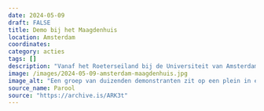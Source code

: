 ```yaml
---
date: 2024-05-09
draft: FALSE
title: Demo bij het Maagdenhuis
location: Amsterdam
coordinates: 
category: acties
tags: []
description: "Vanaf het Roeterseiland bij de Universiteit van Amsterdam lopen mensen naar het Spui. Op het Spui houden mesen een zitprotest dat het plein voor het Maagdenhuis vult."
image: /images/2024-05-09-amsterdam-maagdenhuis.jpg
image_alt: "Een groep van duizenden demonstranten zit op een plein in een dichte, georganiseerde opstelling. Velen dragen keffiyeh en gezichtsmaskers. Een grote Palestijnse vlag wordt prominent omhoog gehouden door een van de demonstranten. Aan weerszijden van de demonstranten staat een rij politieagenten in donkere uniformen staat. Het is droog. Op de achtergrond zijn een café, trottoirs en een groene buitenomgeving zichtbaar."
source_name: Parool
source: "https://archive.is/ARK3t"
---
```

